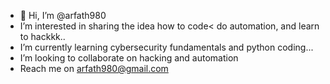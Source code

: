 - 👋 Hi, I’m @arfath980
- I’m interested in sharing the idea how to code< do automation, and learn to hackkk..
- I’m currently learning cybersecurity fundamentals and python coding...
- I’m looking to collaborate on hacking and automation
- Reach me on arfath980@gmail.com

<!---
arfath980/arfath980 is a ✨ special ✨ repository because its `README.md` (this file) appears on your GitHub profile.
You can click the Preview link to take a look at your changes.
--->
